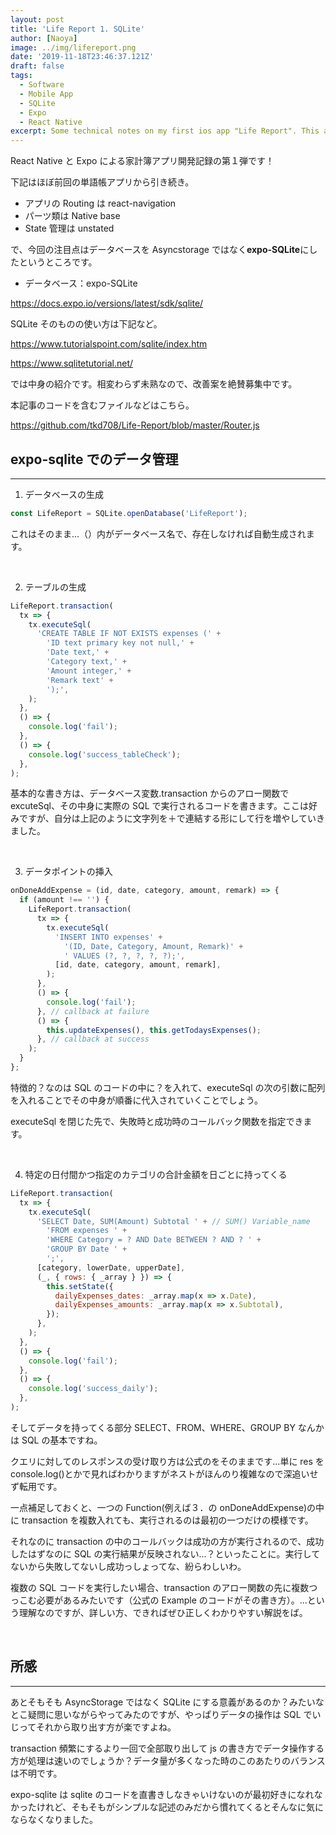 ```yaml
---
layout: post
title: 'Life Report 1. SQLite'
author: [Naoya]
image: ../img/lifereport.png
date: '2019-11-18T23:46:37.121Z'
draft: false
tags:
  - Software
  - Mobile App
  - SQLite
  - Expo
  - React Native
excerpt: Some technical notes on my first ios app "Life Report". This article focuses on expo-SQLite.
---
```


React Native と Expo による家計簿アプリ開発記録の第１弾です！

下記はほぼ前回の単語帳アプリから引き続き。

- アプリの Routing は react-navigation
- パーツ類は Native base
- State 管理は unstated

で、今回の注目点はデータベースを Asyncstorage ではなく**expo-SQLite**にしたというところです。

- データベース：expo-SQLite

https://docs.expo.io/versions/latest/sdk/sqlite/

SQLite そのものの使い方は下記など。

https://www.tutorialspoint.com/sqlite/index.htm

https://www.sqlitetutorial.net/

では中身の紹介です。相変わらず未熟なので、改善案を絶賛募集中です。

本記事のコードを含むファイルなどはこちら。

https://github.com/tkd708/Life-Report/blob/master/Router.js

## expo-sqlite でのデータ管理

---

1. データベースの生成

```javascript
const LifeReport = SQLite.openDatabase('LifeReport');
```

これはそのまま...（）内がデータベース名で、存在しなければ自動生成されます。

<br>

2. テーブルの生成

```javascript
LifeReport.transaction(
  tx => {
    tx.executeSql(
      'CREATE TABLE IF NOT EXISTS expenses (' +
        'ID text primary key not null,' +
        'Date text,' +
        'Category text,' +
        'Amount integer,' +
        'Remark text' +
        ');',
    );
  },
  () => {
    console.log('fail');
  },
  () => {
    console.log('success_tableCheck');
  },
);
```

基本的な書き方は、データベース変数.transaction からのアロー関数で excuteSql、その中身に実際の SQL で実行されるコードを書きます。ここは好みですが、自分は上記のように文字列を＋で連結する形にして行を増やしていきました。

<br>

3. データポイントの挿入

```javascript
onDoneAddExpense = (id, date, category, amount, remark) => {
  if (amount !== '') {
    LifeReport.transaction(
      tx => {
        tx.executeSql(
          'INSERT INTO expenses' +
            '(ID, Date, Category, Amount, Remark)' +
            ' VALUES (?, ?, ?, ?, ?);',
          [id, date, category, amount, remark],
        );
      },
      () => {
        console.log('fail');
      }, // callback at failure
      () => {
        this.updateExpenses(), this.getTodaysExpenses();
      }, // callback at success
    );
  }
};
```

特徴的？なのは SQL のコードの中に？を入れて、executeSql の次の引数に配列を入れることでその中身が順番に代入されていくことでしょう。

executeSql を閉じた先で、失敗時と成功時のコールバック関数を指定できます。

<br>

4. 特定の日付間かつ指定のカテゴリの合計金額を日ごとに持ってくる

```javascript
LifeReport.transaction(
  tx => {
    tx.executeSql(
      'SELECT Date, SUM(Amount) Subtotal ' + // SUM() Variable_name
        'FROM expenses ' +
        'WHERE Category = ? AND Date BETWEEN ? AND ? ' +
        'GROUP BY Date ' +
        ';',
      [category, lowerDate, upperDate],
      (_, { rows: { _array } }) => {
        this.setState({
          dailyExpenses_dates: _array.map(x => x.Date),
          dailyExpenses_amounts: _array.map(x => x.Subtotal),
        });
      },
    );
  },
  () => {
    console.log('fail');
  },
  () => {
    console.log('success_daily');
  },
);
```

そしてデータを持ってくる部分 SELECT、FROM、WHERE、GROUP BY なんかは SQL の基本ですね。

クエリに対してのレスポンスの受け取り方は公式のをそのままです...単に res を console.log()とかで見ればわかりますがネストがほんのり複雑なので深追いせず転用です。

一点補足しておくと、一つの Function(例えば３．の onDoneAddExpense)の中に transaction を複数入れても、実行されるのは最初の一つだけの模様です。

それなのに transaction の中のコールバックは成功の方が実行されるので、成功したはずなのに SQL の実行結果が反映されない...？といったことに。実行してないから失敗してないし成功っしょってな、紛らわしいわ。

複数の SQL コードを実行したい場合、transaction のアロー関数の先に複数つっこむ必要があるみたいです（公式の Example のコードがその書き方）。...という理解なのですが、詳しい方、できればぜひ正しくわかりやすい解説をば。

<br>

## 所感

---

あとそもそも AsyncStorage ではなく SQLite にする意義があるのか？みたいなとこ疑問に思いながらやってみたのですが、やっぱりデータの操作は SQL でいじってそれから取り出す方が楽ですよね。

transaction 頻繁にするより一回で全部取り出して js の書き方でデータ操作する方が処理は速いのでしょうか？データ量が多くなった時のこのあたりのバランスは不明です。

expo-sqlite は sqlite のコードを直書きしなきゃいけないのが最初好きになれなかったけれど、そもそもがシンプルな記述のみだから慣れてくるとそんなに気にならなくなりました。
